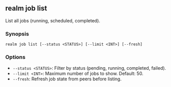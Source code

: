 ## realm job list

List all jobs (running, scheduled, completed).

### Synopsis

```
realm job list [--status <STATUS>] [--limit <INT>] [--fresh]
```

### Options

- `--status <STATUS>`: Filter by status (pending, running, completed, failed).
- `--limit <INT>`: Maximum number of jobs to show. Default: 50.
- `--fresh`: Refresh job state from peers before listing.


